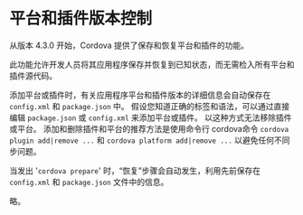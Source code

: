 # 平台和插件版本控制

从版本 4.3.0 开始，Cordova 提供了保存和恢复平台和插件的功能。

此功能允许开发人员将其应用程序保存并恢复到已知状态，而无需检入所有平台和插件源代码。

添加平台或插件时，有关应用程序平台和插件版本的详细信息会自动保存在 `config.xml` 和 `package.json` 中。 假设您知道正确的标签和语法，可以通过直接编辑 `package.json` 或 `config.xml` 来添加平台或插件。 以这种方式无法移除插件或平台。 添加和删除插件和平台的推荐方法是使用命令行 cordova命令 `cordova plugin add|remove ...` 和 `cordova platform add|remove ...` 以避免任何不同步问题。

当发出 '`cordova prepare`' 时，“恢复”步骤会自动发生，利用先前保存在 `config.xml` 和 `package.json` 文件中的信息。

略。